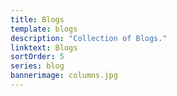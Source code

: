 ```yaml
---
title: Blogs
template: blogs
description: "Collection of Blogs."
linktext: Blogs
sortOrder: 5
series: blog
bannerimage: columns.jpg
---
```

